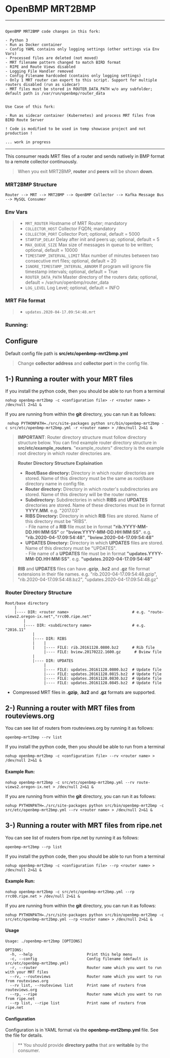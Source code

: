 OpenBMP MRT2BMP
===============

***
~~~

OpenBMP MRT2BMP code changes in this fork:

- Python 3
- Run as Docker container
- Config YAML contains only logging settings (other settings via Env Vars)
- Processed files are deleted (not moved)
- MRT filename pattern changed to match BIRD format
- RIPE and Route Views disabled
- Logging File Handler removed
- Config Filename hardcoded (contains only logging settings)
- Only 1 MRT router can export to this script. Support for multiple routers disabled (run as sidecar)
- MRT files must be stored in ROUTER_DATA_PATH w/o any subfolder; default path is /var/run/openbmp/router_data


Use Case of this fork:

- Run as sidecar container (Kubernetes) and process MRT files from BIRD Route Server

! Code is modified to be used in temp showcase project and not production !

... work in progress

~~~
***

This consumer reads MRT files of a router and sends natively in BMP format to a remote collector continuously.

> When you exit MRT2BMP, **router** and **peers** will be shown **down**.

### MRT2BMP Structure

    Router --> MRT --> MRT2BMP --> OpenBMP Collector --> Kafka Message Bus --> MySQL Consumer

### Env Vars

> - `MRT_ROUTER` Hostname of MRT Router; mandatory
> - `COLLECTOR_HOST` Collector FQDN; mandatory
> - `COLLECTOR_PORT` Collector Port; optional, default = 5000
> - `STARTUP_DELAY` Delay after init and peers up; optional, default = 5
> - `MAX_QUEUE_SIZE` Max size of messages in queue to be written; optional, default = 10000
> - `TIMESTAMP_INTERVAL_LIMIT` Max number of minutes between two consecutive mrt files; optional, default = 20
> - `IGNORE_TIMESTAMP_INTERVAL_ABNORM` If program will ignore file timestamp intervals; optional, default = True
> - `ROUTER_DATA_PATH` Master directory of the routers data; optional, default = /var/run/openbmp/router_data
> - `LOG_LEVEL` Log Level; optional, default = INFO

### MRT File format

> - `updates.2020-04-17.09:54:48.mrt`





















### Running:

Configure
-----------------------------------------
Default config file path is **src/etc/openbmp-mrt2bmp.yml**
> Change **collector address** and **collector port** in the config file.

1-) Running a router with your MRT files
-----------------------------------------

If you install the python code, then you should be able to run from a terminal

    nohup openbmp-mrt2bmp -c <configuration file> -r <router name> > /dev/null 2>&1 &

If you are running from within the **git** directory, you can run it as follows:

     nohup PYTHONPATH=./src/site-packages python src/bin/openbmp-mrt2bmp -c src/etc/openbmp-mrt2bmp.yml -r <router name> > /dev/null 2>&1 &

> **IMPORTANT**: Router directory structure must follow directory structure below.
You can find example router directory structure in **src/etc/example_routers**. "example_routers" directory is the example root directory in which router directories are.

> **Router Directory Structure Explaination**
> - **Root/Base directory:** Directory in which router directories are stored. Name of this directory must be the same as root/base directory name in config file.
> - **Router directory:** Directory in which router's subdirectories are stored. Name of this directory will be the router name.
> - **Subdirectory:** Subdirectories in which **RIBS** and **UPDATES** directories are stored. Name of these directories must be in format **YYYY.MM**. e.g. "2017.03"
> - **RIBS Directory:** Directory in which **RIB** files are stored. Name of this directory must be "RIBS".
<br> - File name of a **RIB** file must be in format **"rib.YYYY-MM-DD.HH:MM:SS"** or **"bview.YYYY-MM-DD.HH:MM:SS"**. e.g. **"rib.2020-04-17.09:54:48"**, **"bview.2020-04-17.09:54:48"**
> - **UPDATES Directory:** Directory in which **UPDATES** files are stored. Name of this directory must be "UPDATES".
<br> - File name of a **UPDATES** file must be in format **"updates.YYYY-MM-DD.HH:MM:SS"**. e.g. **"updates.2020-04-17.09:54:48"**

> **RIB** and **UPDATES** files can have **.gzip**, **.bz2** and **.gz** file format extensions in their file names. e.g. "rib.2020-04-17.09:54:48.gzip", "rib.2020-04-17.09:54:48.bz2", "updates.2020-04-17.09:54:48.gz"

### Router Directory Structure

    Root/base directory
        |
        |---- DIR: <router name>                            # e.g. "route-views2.oregon-ix.net","rrc00.ripe.net"
            |
            |---- DIR: <subdirectory name>                  # e.g. "2016.11"
                |
                |---- DIR: RIBS
                |    |
                |    |---- FILE: rib.20161128.0800.bz2      # Rib file
                     |---- FILE: bview.20170222.1600.gz      # Bview file
                |
                |---- DIR: UPDATES
                     |
                     |---- FILE: updates.20161128.0800.bz2  # Update file
                     |---- FILE: updates.20161128.0815.bz2  # Update file
                     |---- FILE: updates.20161128.0830.bz2  # Update file
                     |---- FILE: updates.20161128.0845.bz2  # Update file

- Compressed MRT files in **.gzip**, **.bz2** and **.gz** formats are supported.

2-) Running a router with MRT files from routeviews.org
-------------------------------------------------------

You can see list of routers from routeviews.org by running it as follows:

    openbmp-mrt2bmp --rv list

If you install the python code, then you should be able to run from a terminal

    nohup openbmp-mrt2bmp -c <configuration file> --rv <router name> > /dev/null 2>&1 &

#### Example Run:

    nohup openbmp-mrt2bmp -c src/etc/openbmp-mrt2bmp.yml --rv route-views2.oregon-ix.net > /dev/null 2>&1 &

If you are running from within the **git** directory, you can run it as follows:

    nohup PYTHONPATH=./src/site-packages python src/bin/openbmp-mrt2bmp -c src/etc/openbmp-mrt2bmp.yml --rv <router name> > /dev/null 2>&1 &

3-) Running a router with MRT files from ripe.net
-------------------------------------------------

You can see list of routers from ripe.net by running it as follows:

    openbmp-mrt2bmp --rp list

If you install the python code, then you should be able to run from a terminal

    nohup openbmp-mrt2bmp -c <configuration file> --rp <router name> > /dev/null 2>&1 &

#### Example Run:

    nohup openbmp-mrt2bmp -c src/etc/openbmp-mrt2bmp.yml --rp rrc00.ripe.net > /dev/null 2>&1 &

If you are running from within the **git** directory, you can run it as follows:

    nohup PYTHONPATH=./src/site-packages python src/bin/openbmp-mrt2bmp -c src/etc/openbmp-mrt2bmp.yml --rp <router name> > /dev/null 2>&1 &

#### Usage
```
Usage: ./openbmp-mrt2bmp [OPTIONS]

OPTIONS:
  -h, --help                        Print this help menu
  -c, --config                      Config filename (default is src/etc/openbmp-mrt2bmp.yml)
  -r, --router                      Router name which you want to run with your MRT files
  --rv, --routeviews                Router name which you want to run from routeviews.org
  --rv list, --routeviews list      Print name of routers from routeviews.org
  --rp, --ripe                      Router name which you want to run from ripe.net
  --rp list, --ripe list            Print name of routers from ripe.net
```

#### Configuration
Configuration is in YAML format via the **openbmp-mrt2bmp.yml** file.  See the file for details.

> ** You should provide **directory paths** that are **writable** by the consumer.

